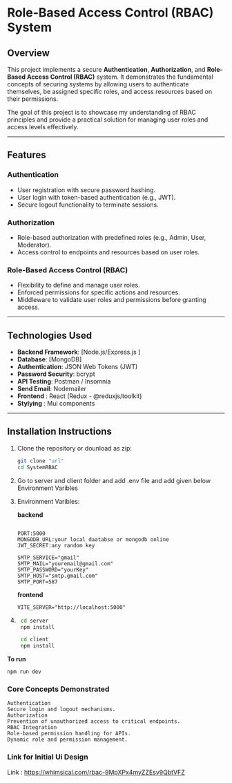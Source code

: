 # **Role-Based Access Control (RBAC) System**

## **Overview**
This project implements a secure **Authentication**, **Authorization**, and **Role-Based Access Control (RBAC)** system. It demonstrates the fundamental concepts of securing systems by allowing users to authenticate themselves, be assigned specific roles, and access resources based on their permissions.

The goal of this project is to showcase my understanding of RBAC principles and provide a practical solution for managing user roles and access levels effectively.

---

## **Features**

### **Authentication**
- User registration with secure password hashing.
- User login with token-based authentication (e.g., JWT).
- Secure logout functionality to terminate sessions.

### **Authorization**
- Role-based authorization with predefined roles (e.g., Admin, User, Moderator).
- Access control to endpoints and resources based on user roles.

### **Role-Based Access Control (RBAC)**
- Flexibility to define and manage user roles.
- Enforced permissions for specific actions and resources.
- Middleware to validate user roles and permissions before granting access.

---

## **Technologies Used**
- **Backend Framework**: [Node.js/Express.js ]  
- **Database**: [MongoDB]  
- **Authentication**: JSON Web Tokens (JWT) 
- **Password Security**: bcrypt  
- **API Testing**: Postman / Insomnia  
- **Send Email**: Nodemailer
- **Frontend** : React (Redux - @reduxjs/toolkit)
- **Stylying** : Mui components

---

## **Installation Instructions**

1. Clone the repository or dounload as zip:
   ```bash
   git clone "url"
   cd SystemRBAC

2. Go to server and client folder and add .env file and add given below Environment Varibles

3. Environment Varibles:

    **backend**
    ```
    
    PORT:5000
    MONGODB_URL:your local daatabse or mongodb online
    JWT_SECRET:any random key

    SMTP_SERVICE="gmail"
    SMTP_MAIL="youremail@gmail.com"
    SMTP_PASSWORD="yourKey"
    SMTP_HOST="smtp.gmail.com"
    SMTP_PORT=587
    ```

    **frontend**
    ```
    VITE_SERVER="http://localhost:5000"

4. ```bash
    cd server
    npm install

    cd client
    npm install

**To run**

    npm run dev


### **Core Concepts Demonstrated**
    Authentication
    Secure login and logout mechanisms.
    Authorization
    Prevention of unauthorized access to critical endpoints.
    RBAC Integration
    Role-based permission handling for APIs.
    Dynamic role and permission management.

### Link for Initial Ui Design

Link : https://whimsical.com/rbac-9MpXPx4myZZEsv9QbtVFZ